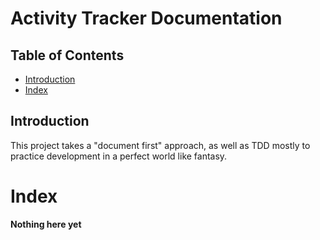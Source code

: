 # Activity Tracker Documentation


## Table of Contents

- [Introduction](#introduction)
- [Index](#index)

## Introduction 

This project takes a "document first" approach, as well as TDD mostly to practice development
in a perfect world like fantasy.

# Index

**Nothing here yet**
